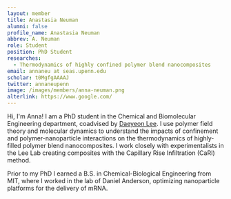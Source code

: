 ```yaml
---
layout: member
title: Anastasia Neuman
alumni: false 
profile_name: Anastasia Neuman
abbrev: A. Neuman
role: Student
position: PhD Student
researches:
  - Thermodynamics of highly confined polymer blend nanocomposites
email: annaneu at seas.upenn.edu
scholar: t0MgfgAAAAJ
twitter: annaneupenn
image: /images/members/anna-neuman.png
alterlink: https://www.google.com/
---
```


Hi, I'm Anna! I am a  PhD student in the Chemical and Biomolecular Engineering department, coadvised by [Daeyeon Lee](https://www.seas.upenn.edu/~leegroup/people.html). I use polymer field theory and molecular dynamics to understand the impacts of confinement and polymer-nanoparticle interactions on the thermodynamics of highly-filled polymer blend nanocomposites. I work closely with experimentalists in the Lee Lab creating composites with the Capillary Rise Infiltration (CaRI) method. 

Prior to my PhD I earned a B.S. in Chemical-Biological Engineering from MIT, where I worked in the lab of Daniel Anderson, optimizing nanoparticle platforms for the delivery of mRNA.
